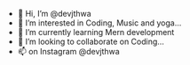 - 👋 Hi, I’m @devjthwa
- 👀 I’m interested in Coding, Music and yoga...
- 🌱 I’m currently learning Mern development 
- 💞️ I’m looking to collaborate on Coding...
- 📫 on Instagram @devjthwa

<!---
devjthwa/devjthwa is a ✨ special ✨ repository because its `README.md` (this file) appears on your GitHub profile.
You can click the Preview link to take a look at your changes.
--->
